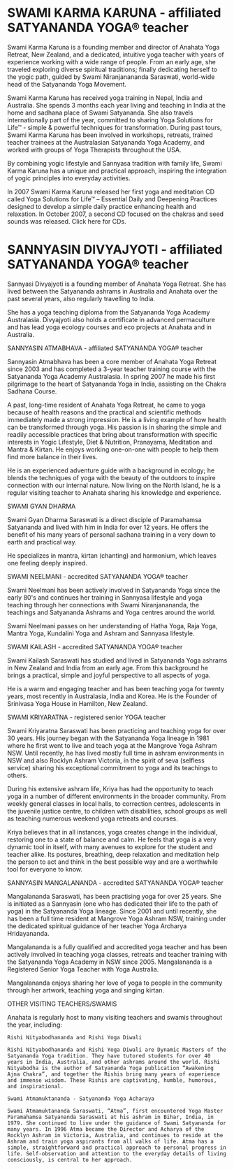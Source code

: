 SWAMI KARMA KARUNA - affiliated SATYANANDA YOGA® teacher
=============================================================


Swami Karma Karuna is a founding member and director of Anahata Yoga Retreat, New Zealand, and a dedicated, intuitive yoga teacher with years of experience working with a wide range of people. From an early age, she traveled exploring diverse spiritual traditions; finally dedicating herself to the yogic path, guided by Swami Niranjanananda Saraswati, world-wide head of the Satyananda Yoga Movement.

Swami Karma Karuna has received yoga training in Nepal, India and Australia. She spends 3 months each year living and teaching in India at the home and sadhana place of Swami Satyananda. She also travels internationally part of the year, committed to sharing Yoga Solutions for Life™ - simple & powerful techniques for transformation. During past tours, Swami Karma Karuna has been involved in workshops, retreats, trained teacher trainees at the Australasian Satyananda Yoga Academy, and worked with groups of Yoga Therapists throughout the USA.

By combining yogic lifestyle and Sannyasa tradition with family life, Swami Karma Karuna has a unique and practical approach, inspiring the integration of yogic principles into everyday activities.

In 2007 Swami Karma Karuna released her first yoga and meditation CD called Yoga Solutions for Life™ – Essential Daily and Deepening Practices designed to develop a simple daily practice enhancing health and relaxation. In October 2007, a second CD focused on the chakras and seed sounds was released. Click here for CDs.

SANNYASIN DIVYAJYOTI - affiliated SATYANANDA YOGA® teacher
=====================================================================


Sannyasi Divyajyoti is a founding member of Anahata Yoga Retreat. She has lived between the Satyananda ashrams in Australia and Anahata over the past several years, also regularly travelling to India.

She has a yoga teaching diploma from the Satyananda Yoga Academy Australasia. Divyajyoti also holds a certificate in advanced permaculture and has lead yoga ecology courses and eco projects at Anahata and in Australia.

SANNYASIN ATMABHAVA - affiliated SATYANANDA YOGA® teacher


Sannyasin Atmabhava has been a core member of Anahata Yoga Retreat since 2003 and has completed a 3-year teacher training course with the Satyananda Yoga Academy Australasia. In spring 2007 he made his first pilgrimage to the heart of Satyananda Yoga in India, assisting on the Chakra Sadhana Course.

A past, long-time resident of Anahata Yoga Retreat, he came to yoga because of health reasons and the practical and scientific methods immediately made a strong impression. He is a living example of how health can be transformed through yoga. His passion is in sharing the simple and readily accessible practices that bring about transformation with specific interests in Yogic Lifestyle, Diet & Nutrition, Pranayama, Meditation and Mantra & Kirtan. He enjoys working one-on-one with people to help them find more balance in their lives.

He is an experienced adventure guide with a background in ecology; he blends the techniques of yoga with the beauty of the outdoors to inspire connection with our internal nature. Now living on the North Island, he is a regular visiting teacher to Anahata sharing his knowledge and experience.

SWAMI GYAN DHARMA


Swami Gyan Dharma Saraswati is a direct disciple of Paramahamsa Satyananda and lived with him in India for over 12 years. He offers the benefit of his many years of personal sadhana training in a very down to earth and practical way.

He specializes in mantra, kirtan (chanting) and harmonium, which leaves one feeling deeply inspired.


SWAMI NEELMANI - accredited SATYANANDA YOGA® teacher


Swami Neelmani has been actively involved in Satyananda Yoga since the early 80's and continues her training in Sannyasa lifestyle and yoga teaching through her connections with Swami Niranjanananda, the teachings and Satyananda Ashrams and Yoga centres around the world.

Swami Neelmani passes on her understanding of Hatha Yoga, Raja Yoga, Mantra Yoga, Kundalini Yoga and Ashram and Sannyasa lifestyle.

SWAMI KAILASH - accredited SATYANANDA YOGA® teacher


Swami Kailash Saraswati has studied and lived in Satyananda Yoga ashrams in New Zealand and India from an early age. From this background he brings a practical, simple and joyful perspective to all aspects of yoga.

He is a warm and engaging teacher and has been teaching yoga for twenty years, most recently in Australasia, India and Korea. He is the Founder of Srinivasa Yoga House in Hamilton, New Zealand.

SWAMI KRIYARATNA - registered senior YOGA teacher


Swami Kriyaratna Saraswati has been practicing and teaching yoga for over 30 years. His journey began with the Satyananda Yoga lineage in 1981 where he first went to live and teach yoga at the Mangrove Yoga Ashram NSW. Until recently, he has lived mostly full time in ashram environments in NSW and also Rocklyn Ashram Victoria, in the spirit of seva (selfless service) sharing his exceptional commitment to yoga and its teachings to others.

During his extensive ashram life, Kriya has had the opportunity to teach yoga in a number of different environments in the broader community. From weekly general classes in local halls, to correction centres, adolescents in the juvenile justice centre, to children with disabilities, school groups as well as teaching numerous weekend yoga retreats and courses.

Kriya believes that in all instances, yoga creates change in the individual, restoring one to a state of balance and calm. He feels that yoga is a very dynamic tool in itself, with many avenues to explore for the student and teacher alike. Its postures, breathing, deep relaxation and meditation help the person to act and think in the best possible way and are a worthwhile tool for everyone to know.

SANNYASIN MANGALANANDA - accredited SATYANANDA YOGA® teacher


Mangalananda Saraswati, has been practising yoga for over 25 years. She is initiated as a Sannyasin (one who has dedicated their life to the path of yoga) in the Satyananda Yoga lineage. Since 2001 and until recently, she has been a full time resident at Mangrove Yoga Ashram NSW, training under the dedicated spiritual guidance of her teacher Yoga Archarya Hridayananda.

Mangalananda is a fully qualified and accredited yoga teacher and has been actively involved in teaching yoga classes, retreats and teacher training with the Satyananda Yoga Academy in NSW since 2005. Mangalananda is a Registered Senior Yoga Teacher with Yoga Australia.

Mangalananda enjoys sharing her love of yoga to people in the community through her artwork, teaching yoga and singing kirtan.

OTHER VISITING TEACHERS/SWAMIS

Anahata is regularly host to many visiting teachers and swamis throughout the year, including:
    
    Rishi Nityabodhananda and Rishi Yoga Diwali
    
    Rishi Nityabodhananda and Rishi Yoga Diwali are Dynamic Masters of the Satyananda Yoga tradition. They have tutored students for over 40 years in India, Australia, and other ashrams around the world. Rishi Nityabodha is the author of Satyananda Yoga publication “Awakening Ajna Chakra”, and together the Rishis bring many years of experience and immense wisdom. These Rishis are captivating, humble, humorous, and inspirational.
    
    Swami Atmamuktananda - Satyananda Yoga Acharaya
    
    Swami Atmamuktananda Saraswati, “Atma”, first encountered Yoga Master Paramahamsa Satyananda Saraswati at his ashram in Bihar, India, in 1979. She continued to live under the guidance of Swami Satyananda for many years. In 1996 Atma became the Director and Acharya of the Rocklyn Ashram in Victoria, Australia, and continues to reside at the Ashram and train yoga aspirants from all walks of life. Atma has a simple, straightforward and practical approach to personal progress in life. Self-observation and attention to the everyday details of living consciously, is central to her approach.

